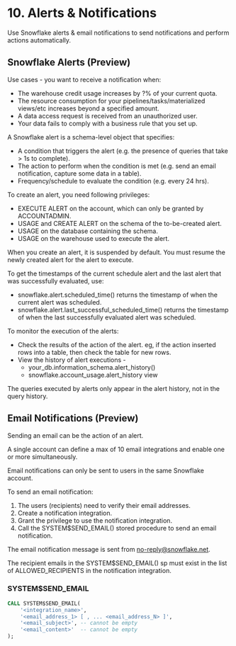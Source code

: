 # 10. Alerts & Notifications
Use Snowflake alerts & email notifications to send notifications and perform actions automatically.

## Snowflake Alerts (Preview)
Use cases - you want to receive a notification when:
- The warehouse credit usage increases by ?% of your current quota.
- The resource consumption for your pipelines/tasks/materialized views/etc increases beyond a specified amount.
- A data access request is received from an unauthorized user.
- Your data fails to comply with a business rule that you set up.

A Snowflake alert is a schema-level object that specifies:
- A condition that triggers the alert (e.g. the presence of queries that take > 1s to complete).
- The action to perform when the condition is met (e.g. send an email notification, capture some data in a table).
- Frequency/schedule to evaluate the condition (e.g. every 24 hrs).

To create an alert, you need following privileges: 
- EXECUTE ALERT on the account, which can only be granted by ACCOUNTADMIN.
- USAGE and CREATE ALERT on the schema of the to-be-created alert.
- USAGE on the database containing the schema.
- USAGE on the warehouse used to execute the alert.

When you create an alert, it is suspended by default. You must resume the newly created alert for the alert to execute.

To get the timestamps of the current schedule alert and the last alert that was successfully evaluated, use:
- snowflake.alert.scheduled_time() returns the timestamp of when the current alert was scheduled.
- snowflake.alert.last_successful_scheduled_time() returns the timestamp of when the last successfully evaluated alert was scheduled.


To monitor the execution of the alerts:
- Check the results of the action of the alert. eg, if the action inserted rows into a table, then check the table for new rows.
- View the history of alert executions -
  - your_db.information_schema.alert_history()
  - snowflake.account_usage.alert_history view 

The queries executed by alerts only appear in the alert history, not in the query history. 

## Email Notifications (Preview)
Sending an email can be the action of an alert. 

A single account can define a max of 10 email integrations and enable one or more simultaneously.

Email notifications can only be sent to users in the same Snowflake account.

To send an email notification:
1. The users (recipients) need to verify their email addresses.
2. Create a notification integration.
3. Grant the privilege to use the notification integration.
4. Call the SYSTEM$SEND_EMAIL() stored procedure to send an email notification.

The email notification message is sent from no-reply@snowflake.net.

The recipient emails in the SYSTEM$SEND_EMAIL() sp must exist in the list of ALLOWED_RECIPIENTS in the notification integration. 

### SYSTEM$SEND_EMAIL
```sql
CALL SYSTEM$SEND_EMAIL(
    '<integration_name>',
    '<email_address_1> [ , ... <email_address_N> ]',
    '<email_subject>', -- cannot be empty
    '<email_content>'  -- cannot be empty
);
```
